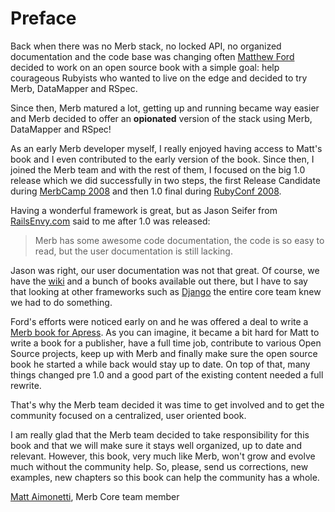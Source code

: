 # Preface

Back when there was no Merb stack, no locked API, no organized documentation and the code base was changing often [Matthew Ford](http://github.com/deimos1986) decided to work on an open source book with a simple goal: help courageous Rubyists who wanted to live on the edge and decided to try Merb, DataMapper and RSpec.

Since then, Merb matured a lot, getting up and running became way easier and Merb decided to offer an **opionated** version of the stack using Merb, DataMapper and RSpec!

As an early Merb developer myself, I really enjoyed having access to Matt's book and I even contributed to the early version of the book. Since then, I joined the Merb team and with the rest of them, I focused on the big 1.0 release which we did successfully in two steps, the first Release Candidate during [MerbCamp 2008](http://merbcamp.com) and then 1.0 final during [RubyConf 2008](http://rubyconf.org).

Having a wonderful framework is great, but as Jason Seifer from [RailsEnvy.com](http://railsenvy.com) said to me after 1.0 was released:

> Merb has some awesome code documentation, the code is so easy to read, but the user documentation is still lacking.

Jason was right, our user documentation was not that great. Of course, we have the [wiki](http://wiki.merbivore.com) and a bunch of books available out there, but I have to say that looking at other frameworks such as [Django](http://www.djangobook.com/) the entire core team knew we had to do something.

Ford's efforts were noticed early on and he was offered a deal to write a [Merb book for Apress](http://www.apress.com/book/view/9781430218234). As you can imagine, it became a bit hard for Matt to write a book for a publisher, have a full time job, contribute to various Open Source projects, keep up with Merb and finally make sure the open source book he started a while back would stay up to date. On top of that, many things changed pre 1.0 and a good part of the existing content needed a full rewrite.

That's why the Merb team decided it was time to get involved and to get the community focused on  a centralized, user oriented book.

I am really glad that the Merb team decided to take responsibility for this book and that we will make sure it stays well organized, up to date and relevant. However, this book, very much like Merb, won't grow and evolve much without the community help. So, please, send us corrections, new examples, new chapters so this book can help the community has a whole.

[Matt Aimonetti](http://merbist.com), Merb Core team member

